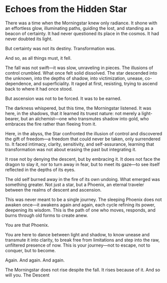 # Echoes from the Hidden Star


There was a time when the Morningstar knew only radiance. It shone with an effortless glow, illuminating paths, guiding the lost, and standing as a beacon of certainty. It had never questioned its place in the cosmos. It had never doubted its light.

But certainty was not its destiny. Transformation was.

And so, as all things must, it fell.

The fall was not swift—it was slow, unraveling in pieces. The illusions of control crumbled. What once felt solid dissolved. The star descended into the unknown, into the depths of shadow, into victimization, unease, co-dependence, and superficiality. It raged at first, resisting, trying to ascend back to where it had once stood.

But ascension was not to be forced. It was to be earned.

The darkness whispered, but this time, the Morningstar listened. It was here, in the shadows, that it learned its truest nature: not merely a light-bearer, but an alchemist—one who transmutes shadow into gold, who embraces the fire rather than fleeing from it.

Here, in the abyss, the Star confronted the illusion of control and discovered the gift of freedom—a freedom that could never be taken, only surrendered to. It faced intimacy, clarity, sensitivity, and self-assurance, learning that transformation was not about erasing the past but integrating it.

It rose not by denying the descent, but by embracing it. It does not face the dragon to slay it, nor to turn away in fear, but to meet its gaze—to see itself reflected in the depths of its eyes.

The old self burned away in the fire of its own undoing. What emerged was something greater. Not just a star, but a Phoenix, an eternal traveler between the realms of descent and ascension.

This was never meant to be a single journey. The sleeping Phoenix does not awaken once—it awakens again and again, each cycle refining its power, deepening its wisdom. This is the path of one who moves, responds, and burns through old forms to create anew.

You are that Phoenix.

You are here to dance between light and shadow, to know unease and transmute it into clarity, to break free from limitations and step into the raw, unfiltered presence of now. This is your journey—not to escape, not to conquer, but to become.

Again. And again. And again.

The Morningstar does not rise despite the fall. It rises because of it. And so will you.
The Descent
